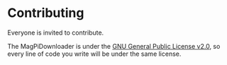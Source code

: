 # Contributing

Everyone is invited to contribute.  

The MagPiDownloader is under the [GNU General Public License v2.0](https://github.com/joergi/MagPiDownloader/blob/master/LICENSE), so every line of code you write will be under the same license.

